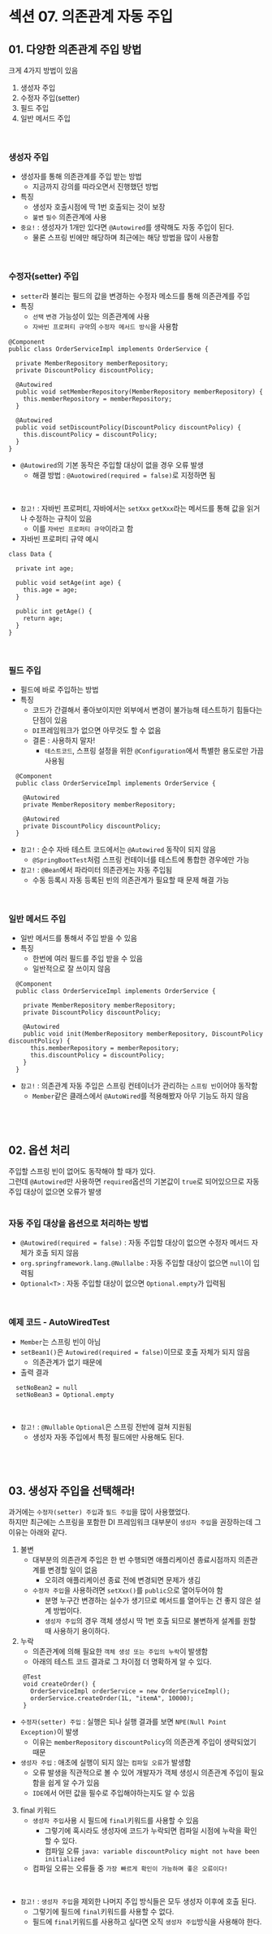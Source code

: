 # 섹션 07. 의존관계 자동 주입
## 01. 다양한 의존관계 주입 방법
크게 4가지 방법이 있음
1. 생성자 주입
2. 수정자 주입(setter)
3. 필드 주입
4. 일반 메서드 주입  
<br/>

### 생성자 주입 
- 생성자를 통해 의존관계를 주입 받는 방법
  - 지금까지 강의를 따라오면서 진행했던 방법
- 특징
  - 생성자 호출시점에 딱 1번 호출되는 것이 보장
  - `불변` `필수` 의존관계에 사용
- `중요!` : 생성자가 1개만 있다면 `@Autowired`를 생략해도 자동 주입이 된다.
  - 물론 스프링 빈에만 해당하며 최근에는 해당 방법을 많이 사용함  
<br/>

### 수정자(setter) 주입
- `setter`라 불리는 필드의 값을 변경하는 수정자 메소드를 통해 의존관계를 주입
- 특징
  - `선택` `변경` 가능성이 있는 의존관계에 사용
  - `자바빈 프로퍼티 규약`의 `수정자 메서드 방식`을 사용함
```
@Component
public class OrderServiceImpl implements OrderService {

  private MemberRepository memberRepository;
  private DiscountPolicy discountPolicy;

  @Autowired
  public void setMemberRepository(MemberRepository memberRepository) {
    this.memberRepository = memberRepository;
  }

  @Autowired
  public void setDiscountPolicy(DiscountPolicy discountPolicy) {
    this.discountPolicy = discountPolicy;
  }
}
```
- `@Autowired`의 기본 동작은 주입할 대상이 없을 경우 오류 발생
  - 해결 방법 : `@Auotowired(required = false)`로 지정하면 됨  
<br/>

- `참고!` : 자바빈 프로퍼티, 자바에서는 `setXxx` `getXxx`라는 메서드를 통해 값을 읽거나 수정하는 규칙이 있음
  - 이를 `자바빈 프로퍼티 규약`이라고 함
- 자바빈 프로퍼티 규약 예시
```
class Data {

  private int age;
  
  public void setAge(int age) {
    this.age = age;
  }
  
  public int getAge() {
    return age;
  }
}
```  
<br/>

### 필드 주입
- 필드에 바로 주입하는 방법
- 특징
  - 코드가 간결해서 좋아보이지만 외부에서 변경이 불가능해 테스트하기 힘들다는 단점이 있음
  - `DI`프레임워크가 없으면 아무것도 할 수 없음
  - 결론 : 사용하지 말자!
    - `테스트코드`, 스프링 설정을 위한 `@Configuration`에서 특별한 용도로만 가끔 사용됨
```
  @Component
  public class OrderServiceImpl implements OrderService {
  
    @Autowired
    private MemberRepository memberRepository;
    
    @Autowired
    private DiscountPolicy discountPolicy;
  }
```
- `참고!` : 순수 자바 테스트 코드에서는 `@Autowired` 동작이 되지 않음
  - `@SpringBootTest`처럼 스프링 컨테이너를 테스트에 통합한 경우에만 가능
- `참고!` : `@Bean`에서 파라미터 의존관게는 자동 주입됨
  - 수동 등록시 자동 등록된 빈의 의존관계가 필요할 때 문제 해결 가능  
<br/>

### 일반 메서드 주입
- 일반 메서드를 통해서 주입 받을 수 있음
- 특징
  - 한번에 여러 필드를 주입 받을 수 있음
  - 일반적으로 잘 쓰이지 않음
```
  @Component
  public class OrderServiceImpl implements OrderService {
    
    private MemberRepository memberRepository;
    private DiscountPolicy discountPolicy;

    @Autowired
    public void init(MemberRepository memberRepository, DiscountPolicy discountPolicy) {
      this.memberRepository = memberRepository;
      this.discountPolicy = discountPolicy;
    }
  }
```
- `참고!` : 의존관계 자동 주입은 스프링 컨테이너가 관리하는 `스프링 빈`이어야 동작함
  - `Member`같은 클래스에서 `@AutoWired`를 적용해봤자 아무 기능도 하지 않음  
<br/><br/><br/>

## 02. 옵션 처리
주입할 스프링 빈이 없어도 동작해야 할 때가 있다.  
그런데 `@Autowired`만 사용하면 `required`옵션의 기본값이 `true`로 되어있으므로 자동 주입 대상이 없으면 오류가 발생  
<br/>

### 자동 주입 대상을 옵션으로 처리하는 방법
- `@Autowired(required = false)` : 자동 주입할 대상이 없으면 수정자 메서드 자체가 호출 되지 않음
- `org.springframework.lang.@Nullalbe` : 자동 주입할 대상이 없으면 `null`이 입력됨
- `Optional<T>` : 자동 주입할 대상이 없으면 `Optional.empty`가 입력됨  
<br/>

### 예제 코드 - AutoWiredTest
- `Member`는 스프링 빈이 아님
- `setBean1()`은 `Autowired(required = false)`이므로 호출 자체가 되지 않음
  - 의존관계가 없기 때문에
- 출력 결과
```
  setNoBean2 = null
  setNoBean3 = Optional.empty
```  
<br/>

- `참고!` : `@Nullable` `Optional`은 스프링 전반에 걸쳐 지원됨
  - 생성자 자동 주입에서 특정 필드에만 사용해도 된다.  
<br/><br/><br/>

## 03. 생성자 주입을 선택해라!
과거에는 `수정자(setter) 주입`과 `필드 주입`을 많이 사용했었다.  
하지만 최근에는 스프링을 포함한 DI 프레임워크 대부분이 `생성자 주입`을 권장하는데 그 이유는 아래와 같다.    
1. 불변
   - 대부분의 의존관계 주입은 한 번 수행되면 애플리케이션 종료시점까지 의존관계를 변경할 일이 없음
     - 오히려 애플리케이션 종료 전에 변경되면 문제가 생김
   - `수정자 주입`을 사용하려면 `setXxx()`를 `public`으로 열어두어야 함
     - 분명 누구간 변경하는 실수가 생기므로 메서드를 열어두는 건 좋지 않은 설계 방법이다.
     - `생성자 주입`의 경우 객체 생성시 딱 1번 호출 되므로 불변하게 설계를 원할 때 사용하기 용이하다.
2. 누락
   - 의존관계에 의해 필요한 `객체 생성 또는 주입의 누락`이 발생함
   - 아래의 테스트 코드 결과로 그 차이점 더 명확하게 알 수 있다.
```
    @Test
    void createOrder() {
      OrderServiceImpl orderService = new OrderServiceImpl();
      orderService.createOrder(1L, "itemA", 10000);
    }
```
- `수정자(setter) 주입` : 실행은 되나 실행 결과를 보면 `NPE(Null Point Exception)`이 발생
  - 이유는 `memberRepository` `discountPolicy`의 의존관계 주입이 생략되었기 때문
- `생성자 주입` : 애초에 실행이 되지 않는 `컴파일 오류`가 발생함
  - 오류 발생을 직관적으로 볼 수 있어 개발자가 객체 생성시 의존관계 주입이 필요함을 쉽게 알 수가 있음
  - `IDE`에서 어떤 값을 필수로 주입해야하는지도 알 수 있음
3. final 키워드
   - `생성자 주입`사용 시 필드에 `final`키워드를 사용할 수 있음
     - 그렇기에 혹시라도 생성자에 코드가 누락되면 컴파일 시점에 누락을 확인 할 수 있다.
     - 컴파일 오류 `java: variable discountPolicy might not have been initialized`
   - 컴파일 오류는 오류들 중 `가장 빠르게 확인이 가능하며 좋은 오류이다!`  
<br/>

- `참고!` : `생성자 주입`을 제외한 나머지 주입 방식들은 모두 생성자 이후에 호출 된다.
  - 그렇기에 필드에 `final`키워드를 사용할 수 없다.
  - 필드에 `final`키워드를 사용하고 싶다면 오직 `생성자 주입`방식을 사용해야 한다.